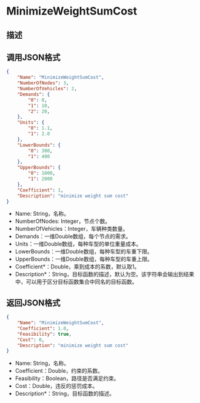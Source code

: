 # MinimizeWeightSumCost

## 描述

## 调用JSON格式

```json
{
	"Name": "MinimizeWeightSumCost",
	"NumberOfNodes": 3,
	"NumberOfVehicles": 2,
	"Demands": {
		"0": 0,
		"1": 10,
		"2": 20,
	},
	"Units": {
		"0": 1.1,
		"1": 2.0
	},
	"LowerBounds": {
		"0": 300,
		"1": 400
	},
	"UpperBounds": {
		"0": 1000,
		"1": 2000
	},
	"Coefficient": 1,
	"Description": "minimize weight sum cost"
}
```
* Name: String，名称。
* NumberOfNodes: Integer，节点个数。
* NumberOfVehicles：Integer，车辆种类数量。
* Demands：一维Double数组，每个节点的需求。
* Units：一维Double数组，每种车型的单位重量成本。
* LowerBounds：一维Double数组，每种车型的车重下限。
* UpperBounds：一维Double数组，每种车型的车重上限。
* Coefficient\*：Double，乘到成本的系数，默认取1。
* Description\*：String，目标函数的描述，默认为空。该字符串会输出到结果中，可以用于区分目标函数集合中同名的目标函数。


## 返回JSON格式
```json
{
	"Name": "MinimizeWeightSumCost",
	"Coefficient": 1.0,
	"Feasibility": true,
	"Cost": 0,
	"Description": "minimize weight sum cost"
}
```
* Name: String，名称。
* Coefficient：Double，约束的系数。
* Feasibility：Boolean，路径是否满足约束。
* Cost：Double，违反的惩罚成本。
* Description\*：String，目标函数的描述。

